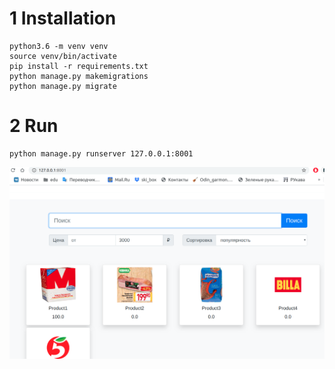 # 1 Installation
```
python3.6 -m venv venv
source venv/bin/activate
pip install -r requirements.txt
python manage.py makemigrations
python manage.py migrate
```

# 2 Run
```
python manage.py runserver 127.0.0.1:8001
```

![alt text](https://github.com/mascai/aggregator1/blob/master/scrin123.png)
